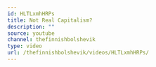 ```yaml
---
id: HLTLxmhHRPs
title: Not Real Capitalism?
description: ""
source: youtube
channel: thefinnishbolshevik
type: video
url: /thefinnishbolshevik/videos/HLTLxmhHRPs/
---
```

